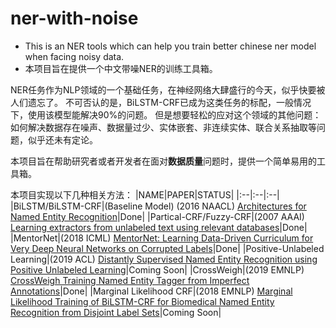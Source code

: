 # ner-with-noise
- This is an NER tools which can help you train better chinese ner model when facing noisy data.
- 本项目旨在提供一个中文带噪NER的训练工具箱。

NER任务作为NLP领域的一个基础任务，在神经网络大肆盛行的今天，似乎快要被人们遗忘了。
不可否认的是，BiLSTM-CRF已成为这类任务的标配，一般情况下，使用该模型能解决90%的问题。
但是想要轻松的应对这个领域的其他问题：如何解决数据存在噪声、数据量过少、实体嵌套、非连续实体、联合关系抽取等问题，似乎还未有定论。

本项目旨在帮助研究者或者开发者在面对**数据质量**问题时，提供一个简单易用的工具箱。

本项目实现以下几种相关方法：
|NAME|PAPER|STATUS|
|:--|:--|:--|
|BiLSTM/BiLSTM-CRF|(Baseline Model) (2016 NAACL) [Architectures for Named Entity Recognition](https://arxiv.org/abs/1603.01360)|Done|
|Partical-CRF/Fuzzy-CRF|(2007 AAAI) [Learning extractors from unlabeled text using relevant databases](https://www.aaai.org/Papers/Workshops/2007/WS-07-14/WS07-14-002.pdf)|Done|
|MentorNet|(2018 ICML) [MentorNet: Learning Data-Driven Curriculum for Very Deep Neural Networks on Corrupted Labels](https://arxiv.org/abs/1712.05055)|Done|
|Positive-Unlabeled Learning|(2019 ACL) [Distantly Supervised Named Entity Recognition using Positive Unlabeled Learning](https://arxiv.org/pdf/1906.01378.pdf)|Coming Soon|
|CrossWeigh|(2019 EMNLP) [CrossWeigh Training Named Entity Tagger from Imperfect Annotations](https://arxiv.org/pdf/1909.01441)|Done|
|Marginal Likelihood CRF|(2018 EMNLP) [Marginal Likelihood Training of BiLSTM-CRF for Biomedical Named Entity Recognition from Disjoint Label Sets](https://www.aclweb.org/anthology/D18-1306.pdf)|Coming Soon|

